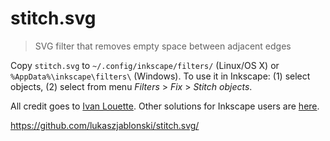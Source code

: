 # stitch.svg

> SVG filter that removes empty space between adjacent edges

Copy `stitch.svg` to `~/.config/inkscape/filters/` (Linux/OS X) or `%AppData%\inkscape\filters\` (Windows). To use it in Inkscape: (1) select objects, (2) select from menu *Filters* > *Fix* > *Stitch objects*.

All credit goes to [Ivan Louette](https://alpha.inkscape.org/vectors/www.inkscapeforum.com/viewtopic7053-2.html?t=9034). Other solutions for Inkscape users are [here](https://inkscape.org/en/learn/faq/#theres-seam-or-artifact-between-adjacent-objects-sharing-same-border-or-between-patterns).

https://github.com/lukaszjablonski/stitch.svg/
